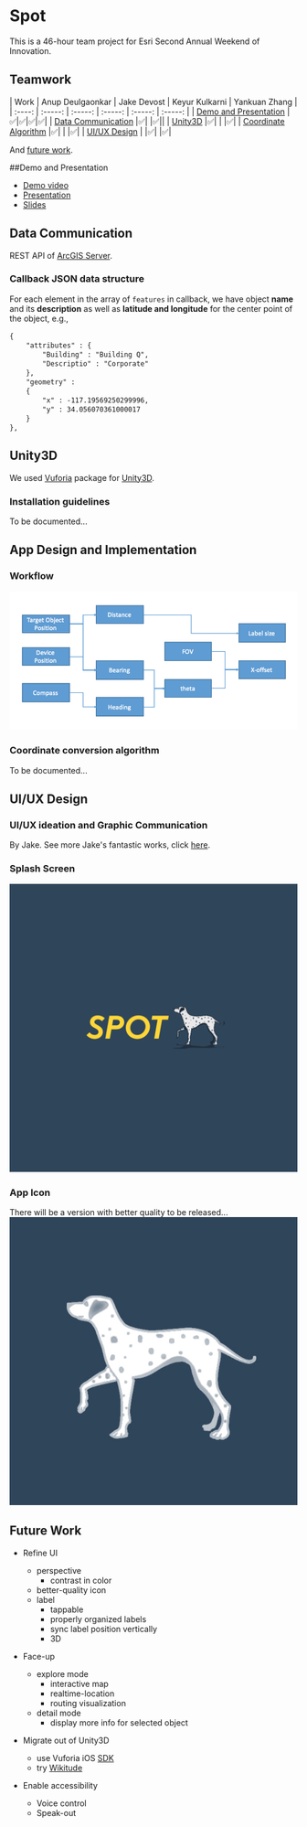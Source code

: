 # Spot

This is a 46-hour team project for Esri Second Annual Weekend of Innovation. 

## Teamwork 
| Work | Anup Deulgaonkar | Jake Devost | Keyur Kulkarni | Yankuan Zhang |
| :----: | :-----: | :-----: | :-----: | :-----: | :-----: |
| [Demo and Presentation](#demo-and-presentation) |✅|✅|✅|✅|
| [Data Communication](#data-communication) |✅| |✅||
| [Unity3D](#unity3d) |✅| | |✅|
| [Coordinate Algorithm](#coordinate-algorithm) |✅| | |✅|
| [UI/UX Design](#uiux-design) | |✅| |✅|

And [future work](#future-work).

##Demo and Presentation
- [Demo video](https://youtu.be/jD6eDb-i6jM)
- [Presentation](https://youtu.be/M4NN-aa8t5E) 
- [Slides](Spot_presentation_slides.pdf)

## Data Communication
REST API of [ArcGIS Server](https://services6.arcgis.com/j576TQTjtSTh0SdN/ArcGIS/rest/services/HackESRI/FeatureServer/0).

### Callback JSON data structure
For each element in the array of `features` in callback, we have object **name** and its **description** as well as **latitude and longitude** for the center point of the object, e.g.,
	
	{
		"attributes" : {
			"Building" : "Building Q", 
			"Descriptio" : "Corporate"
		}, 
		"geometry" : 
		{
			"x" : -117.19569250299996, 
			"y" : 34.056070361000017
		}
	},


## Unity3D
We used [Vuforia](https://developer.vuforia.com/) package for [Unity3D](https://unity3d.com/).
### Installation guidelines 
To be documented...

## App Design and Implementation 
### Workflow 
![](workflow.png)

### Coordinate conversion algorithm
To be documented...

## UI/UX Design
### UI/UX ideation and Graphic Communication
By Jake. See more Jake's fantastic works, click [here](https://issuu.com/robertdevost/).

### Splash Screen
![](splash.png)

### App Icon 
There will be a version with better quality to be released...
![](icon.jpg)

## Future Work
- Refine UI
	- perspective
		- contrast in color 	 
	- better-quality icon
	- label
		- tappable
		- properly organized labels
		- sync label position vertically
		- 3D

- Face-up
	- explore mode
		- interactive map
		- realtime-location
		- routing visualization 
	- detail mode
		- display more info for selected object

- Migrate out of Unity3D
	- use Vuforia iOS [SDK](https://developer.vuforia.com/downloads/sdk)
	- try [Wikitude](http://www.wikitude.com/)

- Enable accessibility
	- Voice control
	- Speak-out
